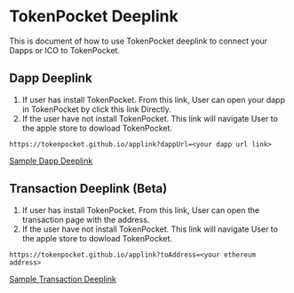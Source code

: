 # TokenPocket Deeplink

This is document of how to use TokenPocket deeplink to connect your Dapps or ICO to TokenPocket.

## Dapp Deeplink

1. If user has install TokenPocket. From this link, User can open your dapp in TokenPocket by click this link Directly.
2. If the user have not install TokenPocket. This link will navigate User to the apple store to dowload TokenPocket.

```text
https://tokenpocket.github.io/applink?dappUrl=<your dapp url link>
```

[Sample Dapp Deeplink](https://tokenpocket.github.io/applink?dappUrl=https://www.cryptokitties.co/)

## Transaction Deeplink (Beta)

1. If user has install TokenPocket. From this link, User can open the transaction page with the address.
2. If the user have not install TokenPocket. This link will navigate User to the apple store to dowload TokenPocket.

```text
https://tokenpocket.github.io/applink?toAddress=<your ethereum address>
```

[Sample Transaction Deeplink](https://tokenpocket.github.io/applink?toAddress=0xb786f545a33b47078184a0cd559902f3b1d7926c)
